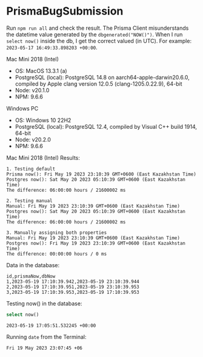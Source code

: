 # PrismaBugSubmission

Run `npm run all` and check the result. The Prisma Client misunderstands the datetime value generated by the `dbgenerated("NOW()")`. When I run `select now()` inside the db, I get the correct valued (in UTC). For example: `2023-05-17 16:49:33.898203 +00:00`.

Mac Mini 2018 (Intel)

-   OS: MacOS 13.3.1 (a)
-   PostgreSQL (local): PostgreSQL 14.8 on aarch64-apple-darwin20.6.0, compiled by Apple clang version 12.0.5 (clang-1205.0.22.9), 64-bit
-   Node: v20.1.0
-   NPM: 9.6.6

Windows PC

-   OS: Windows 10 22H2
-   PostgreSQL (local): PostgreSQL 12.4, compiled by Visual C++ build 1914, 64-bit
-   Node: v20.2.0
-   NPM: 9.6.6

Mac Mini 2018 (Intel) Results:

```
1. Testing default
Prisma now(): Fri May 19 2023 23:10:39 GMT+0600 (East Kazakhstan Time)
Postgres now(): Sat May 20 2023 05:10:39 GMT+0600 (East Kazakhstan Time)
The difference: 06:00:00 hours / 21600002 ms

2. Testing manual
Manual: Fri May 19 2023 23:10:39 GMT+0600 (East Kazakhstan Time)
Postgres now(): Sat May 20 2023 05:10:39 GMT+0600 (East Kazakhstan Time)
The difference: 06:00:00 hours / 21600002 ms

3. Manually assigning both properties
Manual: Fri May 19 2023 23:10:39 GMT+0600 (East Kazakhstan Time)
Postgres now(): Fri May 19 2023 23:10:39 GMT+0600 (East Kazakhstan Time)
The difference: 00:00:00 hours / 0 ms
```

Data in the database:

```csv
id,prismaNow,dbNow
1,2023-05-19 17:10:39.942,2023-05-19 23:10:39.944
2,2023-05-19 17:10:39.951,2023-05-19 23:10:39.953
3,2023-05-19 17:10:39.953,2023-05-19 17:10:39.953

```

Testing now() in the database:

```sql
select now()
```

```
2023-05-19 17:05:51.532245 +00:00
```

Running `date` from the Terminal:

```
Fri 19 May 2023 23:07:45 +06
```
